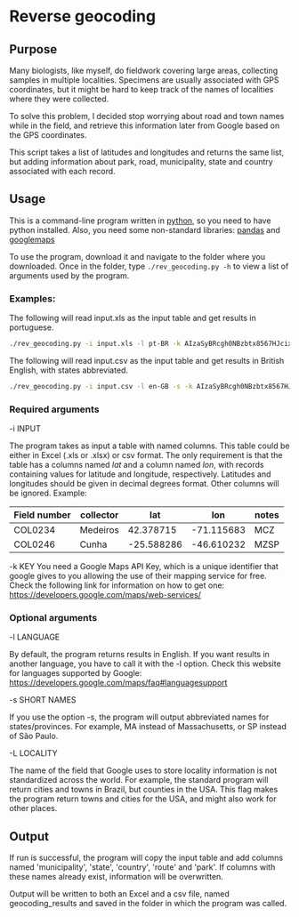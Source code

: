 # Reverse geocoding
## Purpose
Many biologists, like myself, do fieldwork covering large areas, collecting samples in multiple localities. Specimens are usually associated with GPS coordinates, but it might be hard to keep track of the names of localities where they were collected.

To solve this problem, I decided stop worrying about road and town names while in the field, and retrieve this information later from Google based on the GPS coordinates.

This script takes a list of latitudes and longitudes and returns the same list, but adding information about park, road, municipality, state and country associated with each record. 

## Usage

This is a command-line program written in [python](https://www.python.org), so you need to have python installed. Also, you need some non-standard libraries: [pandas](http://pandas.pydata.org) and [googlemaps](https://github.com/googlemaps/google-maps-services-python)

To use the program, download it and navigate to the folder where you downloaded. Once in the folder, type `./rev_geocoding.py -h` to view a list of arguments used by the program.

### Examples:

The following will read input.xls as the input table and get results in portuguese.
```Bash
./rev_geocoding.py -i input.xls -l pt-BR -k AIzaSyBRcgh0NBzbtx8567HJcixDILCYc
```

The following will read input.csv as the input table and get results in British English, with states abbreviated.
```Bash
./rev_geocoding.py -i input.csv -l en-GB -s -k AIzaSyBRcgh0NBzbtx8567HJcixDILCYc
```

### Required arguments

-i INPUT

The program takes as input a table with named columns. This table could be either in Excel (.xls or .xlsx) or csv format. The only requirement is that the table has a columns named *lat* and a column named *lon*, with records containing values for latitude and longitude, respectively. 
Latitudes and longitudes should be given in decimal degrees format. Other columns will be ignored. Example:

Field number | collector | lat | lon | notes
--- | --- | --- | --- | ---
COL0234 | Medeiros | 42.378715 | -71.115683 | MCZ
COL0246 | Cunha | -25.588286 | -46.610232 | MZSP


-k KEY
You need a Google Maps API Key, which is a unique identifier that google gives to you allowing the use of their mapping service for free. Check the following link for information on how to get one: <https://developers.google.com/maps/web-services/> 


### Optional arguments

-l LANGUAGE

By default, the program returns results in English. If you want results in another language, you have to call it with the -l option. Check this website for languages supported by Google: https://developers.google.com/maps/faq#languagesupport

-s SHORT NAMES

If you use the option -s, the program will output abbreviated names for states/provinces. For example, MA instead of Massachusetts, or SP instead of São Paulo.

-L LOCALITY

The name of the field that Google uses to store locality information is not standardized across the world. For example, the standard program will return cities and towns in Brazil, but counties in the USA. This flag makes the program return towns and cities for the USA, and might also work for other places.

## Output

If run is successful, the program will copy the input table and add columns named 'municipality', 'state', 'country', 'route' and 'park'. If columns with these names already exist, information will be overwritten.

Output will be written to both an Excel and a csv file, named geocoding_results and saved in the folder in which the program was called.
